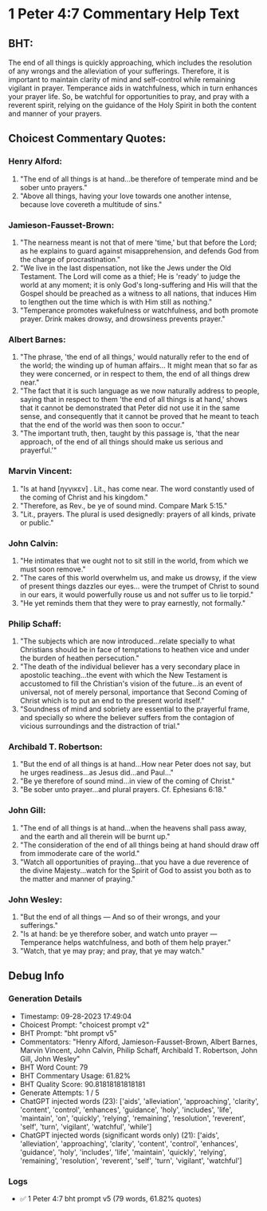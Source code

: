 # 1 Peter 4:7 Commentary Help Text

## BHT:
The end of all things is quickly approaching, which includes the resolution of any wrongs and the alleviation of your sufferings. Therefore, it is important to maintain clarity of mind and self-control while remaining vigilant in prayer. Temperance aids in watchfulness, which in turn enhances your prayer life. So, be watchful for opportunities to pray, and pray with a reverent spirit, relying on the guidance of the Holy Spirit in both the content and manner of your prayers.

## Choicest Commentary Quotes:
### Henry Alford:
1. "The end of all things is at hand...be therefore of temperate mind and be sober unto prayers." 
2. "Above all things, having your love towards one another intense, because love covereth a multitude of sins."

### Jamieson-Fausset-Brown:
1. "The nearness meant is not that of mere 'time,' but that before the Lord; as he explains to guard against misapprehension, and defends God from the charge of procrastination."
2. "We live in the last dispensation, not like the Jews under the Old Testament. The Lord will come as a thief; He is 'ready' to judge the world at any moment; it is only God's long-suffering and His will that the Gospel should be preached as a witness to all nations, that induces Him to lengthen out the time which is with Him still as nothing."
3. "Temperance promotes wakefulness or watchfulness, and both promote prayer. Drink makes drowsy, and drowsiness prevents prayer."

### Albert Barnes:
1. "The phrase, 'the end of all things,' would naturally refer to the end of the world; the winding up of human affairs... It might mean that so far as they were concerned, or in respect to them, the end of all things drew near."
2. "The fact that it is such language as we now naturally address to people, saying that in respect to them 'the end of all things is at hand,' shows that it cannot be demonstrated that Peter did not use it in the same sense, and consequently that it cannot be proved that he meant to teach that the end of the world was then soon to occur."
3. "The important truth, then, taught by this passage is, 'that the near approach, of the end of all things should make us serious and prayerful.'"


### Marvin Vincent:
1. "Is at hand [ηγγικεν] . Lit., has come near. The word constantly used of the coming of Christ and his kingdom."
2. "Therefore, as Rev., be ye of sound mind. Compare Mark 5:15."
3. "Lit., prayers. The plural is used designedly: prayers of all kinds, private or public."

### John Calvin:
1. "He intimates that we ought not to sit still in the world, from which we must soon remove."
2. "The cares of this world overwhelm us, and make us drowsy, if the view of present things dazzles our eyes... were the trumpet of Christ to sound in our ears, it would powerfully rouse us and not suffer us to lie torpid."
3. "He yet reminds them that they were to pray earnestly, not formally."

### Philip Schaff:
1. "The subjects which are now introduced...relate specially to what Christians should be in face of temptations to heathen vice and under the burden of heathen persecution."
2. "The death of the individual believer has a very secondary place in apostolic teaching...the event with which the New Testament is accustomed to fill the Christian's vision of the future...is an event of universal, not of merely personal, importance that Second Coming of Christ which is to put an end to the present world itself."
3. "Soundness of mind and sobriety are essential to the prayerful frame, and specially so where the believer suffers from the contagion of vicious surroundings and the distraction of trial."

### Archibald T. Robertson:
1. "But the end of all things is at hand...How near Peter does not say, but he urges readiness...as Jesus did...and Paul..." 
2. "Be ye therefore of sound mind...in view of the coming of Christ." 
3. "Be sober unto prayer...and plural prayers. Cf. Ephesians 6:18."

### John Gill:
1. "The end of all things is at hand...when the heavens shall pass away, and the earth and all therein will be burnt up." 
2. "The consideration of the end of all things being at hand should draw off from immoderate care of the world."
3. "Watch all opportunities of praying...that you have a due reverence of the divine Majesty...watch for the Spirit of God to assist you both as to the matter and manner of praying."

### John Wesley:
1. "But the end of all things — And so of their wrongs, and your sufferings."
2. "Is at hand: be ye therefore sober, and watch unto prayer — Temperance helps watchfulness, and both of them help prayer."
3. "Watch, that ye may pray; and pray, that ye may watch."


## Debug Info
### Generation Details
- Timestamp: 09-28-2023 17:49:04
- Choicest Prompt: "choicest prompt v2"
- BHT Prompt: "bht prompt v5"
- Commentators: "Henry Alford, Jamieson-Fausset-Brown, Albert Barnes, Marvin Vincent, John Calvin, Philip Schaff, Archibald T. Robertson, John Gill, John Wesley"
- BHT Word Count: 79
- BHT Commentary Usage: 61.82%
- BHT Quality Score: 90.81818181818181
- Generate Attempts: 1 / 5
- ChatGPT injected words (23):
	['aids', 'alleviation', 'approaching', 'clarity', 'content', 'control', 'enhances', 'guidance', 'holy', 'includes', 'life', 'maintain', 'on', 'quickly', 'relying', 'remaining', 'resolution', 'reverent', 'self', 'turn', 'vigilant', 'watchful', 'while']
- ChatGPT injected words (significant words only) (21):
	['aids', 'alleviation', 'approaching', 'clarity', 'content', 'control', 'enhances', 'guidance', 'holy', 'includes', 'life', 'maintain', 'quickly', 'relying', 'remaining', 'resolution', 'reverent', 'self', 'turn', 'vigilant', 'watchful']

### Logs
- ✅ 1 Peter 4:7 bht prompt v5 (79 words, 61.82% quotes)